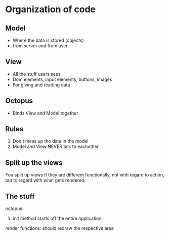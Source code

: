 # Organization of code

## Model
- Where the data is stored (objects)
- from server and from user

## View
- All the stuff users sees
- Dom elements, input elements, buttons, images
- For giving and reading data


## Octopus
- Binds View and Model together

## Rules

1. Don't mess up the data in the model
2. Model and View NEVER talk to eachother

## Split up the views

You split up views if they are different functionally, not with regard to action, but to regard with what gets rendered.





## The stuff

octopus:

1. init method starts off the entire application

render functions: should redraw the respective area

